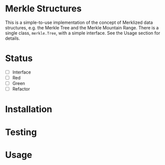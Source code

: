 # Merkle Structures

This is a simple-to-use implementation of the concept of Merklized data
structures, e.g. the Merkle Tree and the Merkle Mountain Range. There is a
single class, `merkle.Tree`, with a simple interface. See the Usage section for
details.

# Status

- [ ] Interface
- [ ] Red
- [ ] Green
- [ ] Refactor

# Installation

# Testing

# Usage
